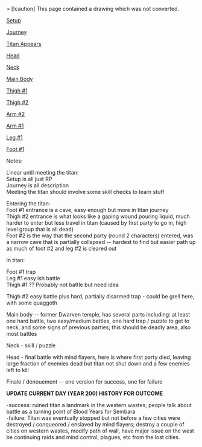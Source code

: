 \> [!caution] This page contained a drawing which was not converted.   

[Setup](Setup.md)
   

[Journey](Journey.md)

[Titan Appears](Titan%20Appears.md)

[Head](Head.md)

[Neck](Neck.md)

[Main Body](Main%20Body.md)

[Thigh #1](Thigh%201.md)

[Thigh #2](Thigh%202.md)

[Arm #2](Arm%202)

[Arm #1](Arm%201)

[Leg #1](Leg%201.md)

[Foot #1](Foot%201.md)

Notes:
 
Linear until meeting the titan:  
Setup is all just RP  
Journey is all description  
Meeting the titan should involve some skill checks to learn stuff
 
Entering the titan:  
Foot #1 entrance is a cave, easy enough but more in titan journey  
Thigh #2 entrance is what looks like a gaping wound pouring liquid, much harder to enter but less travel in titan (caused by first party to go in, high level group that is all dead)  
Foot #2 is the way that the second party (round 2 characters) entered, was a narrow cave that is partially collapsed -- hardest to find but easier path up as much of foot #2 and leg #2 is cleared out
 
In titan:
 
Foot #1 trap  
Leg #1 easy ish battle  
Thigh #1 ?? Probably not battle but need idea
 
Thigh #2 easy battle plus hard, partially disarmed trap - could be grell here, with some quaggoth
 
Main body -- former Dwarven temple, has several parts including: at least one hard battle, two easy/medium battles, one hard trap / puzzle to get to neck, and some signs of previous parties; this should be deadly area, also most battles
 
Neck - skill / puzzle
 
Head - final battle with mind flayers, here is where first party died, leaving large fraction of enemies dead but titan not shut down and a few enemies left to kill
 
Finale / denouement -- one version for success, one for failure
 
**UPDATE CURRENT DAY (YEAR 200) HISTORY FOR OUTCOME**
 
-success: ruined titan a landmark in the western wastes; people talk about battle as a turning point of Blood Years for Sembara  
-failure: Titan was eventually stopped but not before a few cities were destroyed / conqueored / enslaved by mind flayers; destroy a couple of cities on western wastes, modify path of wall, have major issue on the west be continuing raids and mind control, plagues, etc from the lost cities.